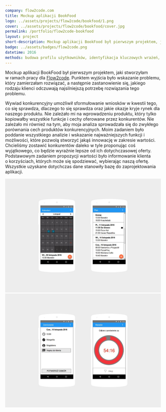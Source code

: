 ```yaml
---
company: flow2code.com
title: Mockup aplikacji BookFood
logo: ../assets/projects/flow2code/bookfood/1.png
cover: ../assets/projects/flow2code/bookfood/cover.jpg
permalink: /portfolio/flow2code-bookfood
layout: project
short-description: Mockup aplikacji BookFood był pierwszym projektem, jaki stworzyłam w ramach pracy dla Flow2code
badge: ../assets/badges/flow2code.png
datetime: 2016
methods: budowa profilu użytkowników, identyfikacja kluczowych wrażeń, macierz analizy konkurencji, identyfikacja okazji rynkowych, prototypowanie, strukturyzacja, projektowanie hierarchii, wartościowanie, porządek elementów
---
```


Mockup aplikacji BookFood był pierwszym projektem, jaki stworzyłam w&nbsp;ramach pracy dla <a href="https://flow2code.com/">Flow2code</a>. Punktem wyjścia było wskazanie problemu, który zamierzałam rozwiązać, a&nbsp;następnie zastanowienie się, jakiego rodzaju klienci odczuwają najsilniejszą potrzebę rozwiązania tego problemu.

Wywiad konkurencyjny umożliwił sformułowanie wniosków w&nbsp;kwestii tego, co się sprawdza, dlaczego to się sprawdza oraz jakie okazje kryje rynek dla naszego produktu. Nie zależało mi na wprowadzeniu produktu, który tylko kopiowałby wszystkie funkcje i&nbsp;cechy oferowane przez konkurentów. Nie zależało mi również na tym, aby moja analiza sprowadzała się do zwykłego porównania cech produktów konkurencyjnych. Moim zadaniem było poddanie wszystkiego analizie i&nbsp;wskazanie najważniejszych funkcji i możliwości, które pozwolą stworzyć jakąś innowację w&nbsp;zakresie wartości. Chcieliśmy zostawić konkurentów daleko w&nbsp;tyle proponując coś wyjątkowego, co będzie wyraźnie lepsze od ich dotychczasowej oferty. Podstawowym zadaniem propozycji wartości było informowanie klienta o&nbsp;korzyściach, których może się spodziewać, wybierając naszą ofertę. Wszystkie uzyskane dotychczas dane stanowiły bazę do zaprojektowania aplikacji.

<div class="project-image">
	<img class="item" src="../assets/projects/flow2code/bookfood/0.jpg" href="../assets/projects/flow2code/bookfood/0.jpg" />
</div>
<div class="project-image">
	<img class="item" src="../assets/projects/flow2code/bookfood/1.jpg" href="../assets/projects/flow2code/bookfood/1.jpg" />
</div>
